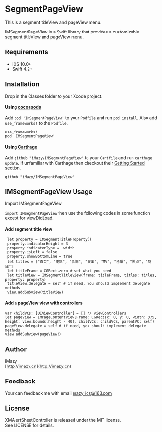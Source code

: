# SegmentPageView
This is a segment titleView and pageView menu.

IMSegmentPageView is a Swift library that provides a customizable segment titleView and pageView menu.

## Requirements

- iOS 10.0+
- Swift 4.2+

## Installation

Drop in the Classes folder to your Xcode project.  

#### Using [cocoapods](http://cocoapods.org/)

Add `pod 'IMSegmentPageView'` to your `Podfile` and run `pod install`. Also add `use_frameworks!` to the `Podfile`.

```
use_frameworks!
pod 'IMSegmentPageView'
```

#### Using [Carthage](https://github.com/Carthage/Carthage)

Add `github "iMazy/IMSegmentPageView"` to your `Cartfile` and run `carthage update`. If unfamiliar with Carthage then checkout their [Getting Started section](https://github.com/Carthage/Carthage#getting-started).

```
github "iMazy/IMSegmentPageView"
```

## IMSegmentPageView Usage
Import IMSegmentPageView

```import IMSegmentPageView``` then use the following codes in some function except for viewDidLoad.  

#### Add segment title view
```
 let property = IMSegmentTitleProperty()
 property.indicatorHeight = 3
 property.indicatorType = .width
 property.isLeft = false
 property.showBottomLine = true
 let titles = ["首页", "电影", "影院", "演出", "MV", "榜单", "热点", "商城"]
 let titleFrame = CGRect.zero # set what you need
 let titleView = IMSegmentTitleView(frame: titleFrame, titles: titles, property: property)
 titleView.delegate = self # if need, you should implement delegate methods
 view.addSubview(titleView)
```

#### Add a pageView view with controllers
```
var childVCs: [UIViewController] = [] // viewControllers
let pageView = IMPageContentView(Frame: CGRect(x: 0, y: 0, width: 375, height: view.bounds.height - 40), childVCs: childVCs, parentVC: self)
pageView.delegate = self # if need, you should implement delegate methods
view.addSubview(pageView!)
```

## Author
iMazy  
 [http://imazy.cn](http://imazy.cn)
 
## Feedback
Your can feedback me with email mazy_ios@163.com
 
## License
XMAlertSheetController is released under the MIT license.  
See LICENSE for details.
